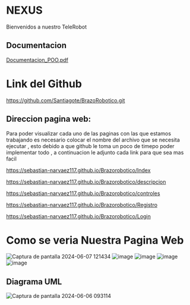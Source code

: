 # NEXUS
Bienvenidos a nuestro TeleRobot

## Documentacion
[Documentacion_POO.pdf](https://github.com/Sebastian-Narvaez117/Brazorobotico-/blob/main/Documentacion_POO.pdf)
# Link del Github
https://github.com/Santiagote/BrazoRobotico.git

## Direccion pagina web:
Para poder visualizar cada uno de las paginas con las que estamos trabajando es necesario colocar el nombre del archivo que se necesita ejecutar , esto debido a que github le toma un poco de timepo poder implementar todo , a continuacion le adjunto cada link para que sea mas facil

https://sebastian-narvaez117.github.io/Brazorobotico/Index

https://sebastian-narvaez117.github.io/Brazorobotico/descripcion

https://sebastian-narvaez117.github.io/Brazorobotico/controles

https://sebastian-narvaez117.github.io/Brazorobotico/Registro

https://sebastian-narvaez117.github.io/Brazorobotico/Login

# Como se veria Nuestra Pagina Web
![Captura de pantalla 2024-06-07 121434](https://github.com/Sebastian-Narvaez117/Brazorobotico/assets/166523461/c3a3c8ac-56f8-4308-9b50-2e257fcc500b)
![image](https://github.com/Sebastian-Narvaez117/Brazorobotico/assets/166523461/c15a4e24-f3d4-49fe-a3e6-73c09db998dd)
![image](https://github.com/Sebastian-Narvaez117/Brazorobotico/assets/166523461/cd73463e-5c5d-42c6-ad9b-9e0de2e06ad7)
![image](https://github.com/Sebastian-Narvaez117/Brazorobotico/assets/166523461/b915db44-bf45-45c5-8d14-9974e0418e96)
![image](https://github.com/Sebastian-Narvaez117/Brazorobotico/assets/166523461/a8cfdb3b-74b7-47f5-8350-4bf640e7bf4c)

## Diagrama UML
![Captura de pantalla 2024-06-06 093114](https://github.com/Sebastian-Narvaez117/Brazorobotico/assets/166523461/49f4edba-0569-4249-abee-4e278dc09062)

